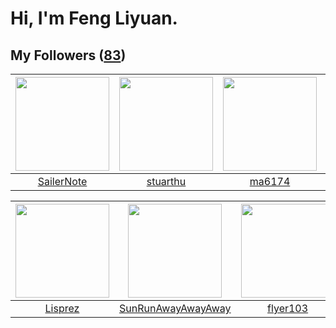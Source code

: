 # Hi, I'm Feng Liyuan.

## My Followers ([83](https://github.com/SunRunAway?tab=followers))

| <img src="https://avatars2.githubusercontent.com/u/14977542?v=4" width="150" height="150" /> | <img src="https://avatars1.githubusercontent.com/u/16526001?v=4" width="150" height="150" /> | <img src="https://avatars0.githubusercontent.com/u/1449133?v=4" width="150" height="150" /> | <img src="https://avatars2.githubusercontent.com/u/6002026?v=4" width="150" height="150" /> |
| :------------------------------------------------------------------------------------------: | :------------------------------------------------------------------------------------------: | :-----------------------------------------------------------------------------------------: | :-----------------------------------------------------------------------------------------: |
|                          [SailerNote](https://github.com/SailerNote)                         |                            [stuarthu](https://github.com/stuarthu)                           |                             [ma6174](https://github.com/ma6174)                             |                        [codedogfish](https://github.com/codedogfish)                        |

| <img src="https://avatars0.githubusercontent.com/u/14808551?v=4" width="150" height="150" /> | <img src="https://avatars1.githubusercontent.com/u/51537937?v=4" width="150" height="150" /> | <img src="https://avatars1.githubusercontent.com/u/829039?v=4" width="150" height="150" /> | <img src="https://avatars3.githubusercontent.com/u/4281540?v=4" width="150" height="150" /> |
| :------------------------------------------------------------------------------------------: | :------------------------------------------------------------------------------------------: | :----------------------------------------------------------------------------------------: | :-----------------------------------------------------------------------------------------: |
|                             [Lisprez](https://github.com/Lisprez)                            |                  [SunRunAwayAwayAway](https://github.com/SunRunAwayAwayAway)                 |                           [flyer103](https://github.com/flyer103)                          |                           [chchannn](https://github.com/chchannn)                           |